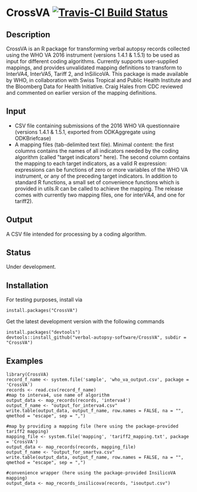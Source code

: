 # CrossVA  [![Travis-CI Build Status](https://travis-ci.org/verbal-autopsy-software/CrossVA.svg?branch=master)](https://travis-ci.org/verbal-autopsy-software/CrossVA)


## **Description** 	

CrossVA is an R package for transforming verbal autopsy records collected using the WHO VA 2016 instrument (versions 1.4.1 & 1.5.1) to be
used as input for different coding algorithms. Currently supports user-supplied mappings, and provides unvalidated mapping
definitions to transform to InterVA4, InterVA5, Tariff 2, and InSilicoVA. This package is made available by WHO, in collaboration
with Swiss Tropical and Public Health Institute and the Bloomberg Data for Health Initiative.  Craig Hales from CDC reviewed and
commented on earlier version of the mapping definitions.


## **Input**		
- CSV file containing submissions of the 2016 WHO VA questionnaire (versions 1.4.1 & 1.5.1, exported from ODKAggregate using ODKBriefcase)
- A mapping files (tab-delimited text file). Minimal content: the first columns contains the names of all indicators needed by the
  coding algorithm (called "target indicators" here). The second column contains the mapping to each target indicators, as a valid
  R expression: expressions can be functions of zero or more variables of the WHO VA instrument, or any of the preceding target
  indicators. In addition to standard R functions, a small set of convenience functions which is provided in utils.R can be called
  to achieve the mapping. The release comes with currently two mapping files, one for interVA4, and one for tariff2).

## **Output**		
A CSV file intended for processing by a coding algorithm.

## **Status**		
Under development.

## **Installation**

For testing purposes, install via
```
install.packages("CrossVA")
```

Get the latest development version with the following commands

```
install.packages("devtools")
devtools::install_github("verbal-autopsy-software/CrossVA", subdir = "CrossVA")
```
## **Examples**
```
library(CrossVA)
record_f_name <- system.file('sample', 'who_va_output.csv', package = 'CrossVA')
records <- read.csv(record_f_name)
#map to interva4, use name of algorithm
output_data <- map_records(records, 'interva4')
output_f_name <- "output_for_interva4.csv"
write.table(output_data, output_f_name, row.names = FALSE, na = "", qmethod = "escape", sep = ",")

#map by providing a mapping file (here using the package-provided tariff2 mapping)
mapping_file <- system.file('mapping', 'tariff2_mapping.txt', package = 'CrossVA')
output_data <- map_records(records, mapping_file)
output_f_name <- "output_for_smartva.csv"
write.table(output_data, output_f_name, row.names = FALSE, na = "", qmethod = "escape", sep = ",")

#convenience wrapper (here using the package-provided InsilicoVA mapping)
output_data <- map_records_insilicova(records, "isoutput.csv")
```
